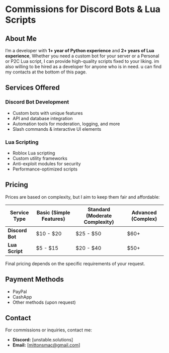 # Commissions for Discord Bots & Lua Scripts  

## About Me  
I’m a developer with **1+ year of Python experience** and **2+ years of Lua experience**, Whether you need a custom bot for your server or a Personal or P2C Lua script, I can provide high-quality scripts fixed to your liking. im also willing to be hired as a developer for anyone who is in need. u can find my contacts at the bottom of this page.

## Services Offered  

### Discord Bot Development  
- Custom bots with unique features  
- API and database integration  
- Automation tools for moderation, logging, and more  
- Slash commands & interactive UI elements  

### Lua Scripting  
- Roblox Lua scripting  
- Custom utility frameworks  
- Anti-exploit modules for security  
- Performance-optimized scripts  

## Pricing  

Prices are based on complexity, but I aim to keep them fair and affordable:  

| Service Type       | Basic (Simple Features) | Standard (Moderate Complexity) | Advanced (Complex) |
|--------------------|------------------------|--------------------------------|----------------------------|
| **Discord Bot**   | $10 - $20                | $25 - $50                      | $60+                        |
| **Lua Script**    | $5 - $15                | $20 - $40                      | $50+                        |  

Final pricing depends on the specific requirements of your request.  

## Payment Methods  
- PayPal  
- CashApp  
- Other methods (upon request)  

## Contact 
For commissions or inquiries, contact me:  
- **Discord:** [unstable.solutions]  
- **Email:** [mittonsmac@gmail.com]  
